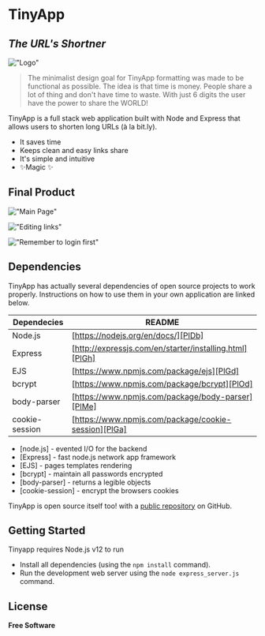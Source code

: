# TinyApp
## _The URL's Shortner_
!["Logo"](https://github.com/willianchu/tinyapp/blob/master/docs/logotinyapp.jpg)

> The minimalist design goal for TinyApp
> formatting was made to be functional
> as possible. The idea is that 
> time is money. People share a lot
> of thing and don't have time to waste.
> With just 6 digits the user have the 
> power to share the WORLD!

TinyApp is a full stack web application built with Node and Express that allows users to shorten long URLs (à la bit.ly).

- It saves time
- Keeps clean and easy links share
- It's simple and intuitive
- ✨Magic ✨
## Final Product

!["Main Page"](https://github.com/willianchu/tinyapp/blob/master/docs/mainpage.jpg)

!["Editing links"](https://github.com/willianchu/tinyapp/blob/master/docs/editing.jpg)

!["Remember to login first"](https://github.com/willianchu/tinyapp/blob/master/docs/loginFirst.jpg)

## Dependencies

TinyApp has actually several dependencies of open source projects to work properly.
Instructions on how to use them in your own application are linked below.

| Dependecies | README |
| ------ | ------ |
| Node.js | [https://nodejs.org/en/docs/][PlDb] |
| Express | [http://expressjs.com/en/starter/installing.html][PlGh] |
| EJS | [https://www.npmjs.com/package/ejs][PlGd] |
| bcrypt | [https://www.npmjs.com/package/bcrypt][PlOd] |
| body-parser | [https://www.npmjs.com/package/body-parser][PlMe] |
| cookie-session | [https://www.npmjs.com/package/cookie-session][PlGa] |

- [node.js] - evented I/O for the backend
- [Express] - fast node.js network app framework
- [EJS] - pages templates rendering
- [bcrypt] - maintain all passwords encrypted
- [body-parser] - returns a legible objects 
- [cookie-session] - encrypt the browsers cookies

TinyApp is open source itself too! with a [public repository][willianchu]
 on GitHub.

## Getting Started

Tinyapp requires Node.js v12 to run

- Install all dependencies (using the `npm install` command).
- Run the development web server using the `node express_server.js` command.

## License

**Free Software**

[willianchu]: <https://github.com/willianchu/tinyapp>
